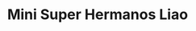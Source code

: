 ---
title: "Mini Super Hermanos Liao"
url: /panama-city/mini-super-hermanos-liao/
shop: comodidad
---